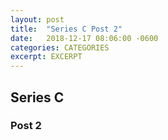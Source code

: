 ```yaml
---
layout: post
title:  "Series C Post 2"
date:   2018-12-17 08:06:00 -0600
categories: CATEGORIES
excerpt: EXCERPT
---
```

## Series C

### Post 2